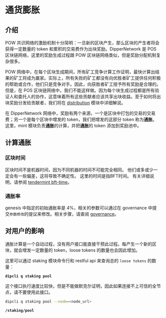 # 通货膨胀

## 介绍

POW 共识网络的激励机制十分简明：一旦新的区块产生，那么区块的产生者将会获得一定数量的 token 和累积的交易费作为出块奖励。DipperNetwork 是 POS 区块链网络，这里的奖励生成过程跟 POW 区块链网络类似，但是奖励分配机制复杂很多。

POW 网络中，在每个区块生成期间，所有矿工竞争计算工作证明，最快计算出结果的矿工将成为赢家。实际上，所有失败的矿工都没有向优胜者矿工提供任何积极的帮助或合作，他们只是竞争对手。因此，向获胜者矿工授予所有奖励是合理的。但是，在 POS 区块链网络中，我们不能这样做。因为每个块生成过程都是所有验证人和委托人的协作，这意味着所有这些贡献者应该共享出块收益。至于如何将出块奖励分发给贡献者，我们将在 [distribution](distribution.md) 模块中详细解说。

在 DipperNetwork 网络中，奖励有两个来源，一个是区块中打包的交易的交易费；另一个是每个区块中增发的 token，我们把增发的这部分 token 称为**通胀**。这里，mint 模块负责**通胀**的计算，并把**通胀**的 token 添加到奖励池中。

## 计算通胀

### 区块时间

区块时间不是机器时间，因为不同机器的时间不可能完全相同。 他们或多或少一定会有一些偏差，这将导致不确定性。 这里的时间是指BFT时间。 有关详细说明，请参阅 [tendermint bft-time](https://github.com/tendermint/tendermint/blob/master/docs/spec/consensus/bft-time.md)。

### 通胀率

genesis 中指定的初始通胀率是 4%，相关的参数可以通过在 governance 中提交`参数修改`的提议来修改。相关步骤，请查阅 [governance](governance.md)。

## 对用户的影响

通胀计算是一个自动过程，没有用户接口能直接干预此过程。每产生一个新的区块，就会增发一定数量的 token，loose tokens 的数量也会因此增加。

这里可以通过 staking 模块命令行和 restful api 来查询总的 `loose tokens` 的数量：

**`dipcli q staking pool`**

这个接口执行速度比较快，但是不能做默克尔证明，因此如果连接不上可信的全节点，请不要使用此接口。

```bash
dipcli q staking pool --node=<node_url>
```

**`/staking/pool`**
